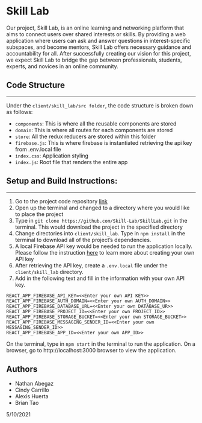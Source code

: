 # Skill Lab

Our project, Skill Lab, is an online learning and networking platform that aims to connect users over shared interests or skills. By providing a web application where users can ask and answer questions in interest-specific subspaces, and become mentors, Skill Lab offers necessary guidance and accountability for all. After successfully creating our vision for this project, we expect Skill Lab to bridge the gap between professionals, students, experts, and novices in an online community. 

## Code Structure
---
Under the `client/skill_lab/src folder`, the code structure is broken down as follows:

- `components`: This is where all the reusable components are stored 
- `domain`: This is where all routes for each components are stored 
- `store`: All the redux reducers are stored within this folder
- `firebase.js`: This is where firebase is instantiated retrieving the api key from .env.local file
- `index.css`: Application styling
- `index.js`: Root file that renders the entire app

## Setup and Build Instructions: 
---
1. Go to the project code repository [link](https://github.com/Skill-Lab/SkillLab/)
2. Open up the terminal and changed to a directory where you would like to place the project
3. Type in `git clone https://github.com/Skill-Lab/SkillLab.git` in the terminal. This would download the project in the specified directory
4. Change directories into `client/skill_lab`. Type in `npm install` in the terminal to download all of the project’s dependencies.
5. A local Firebase API key would be needed to run the application locally. Please follow the instruction [here](https://firebase.google.com/docs/web/setup) to learn more about creating your own API key
6. After retrieving the API key, create a `.env.local` file under the `client/skill_lab` directory. 
7. Add in the following text and fill in the information with your own API key.
  ```
  REACT_APP_FIREBASE_API_KEY=<<Enter your own API KEY>>
  REACT_APP_FIREBASE_AUTH_DOMAIN=<<Enter your own AUTH_DOMAIN>>
  REACT_APP_FIREBASE_DATABASE_URL=<<Enter your own DATABASE_UR>>
  REACT_APP_FIREBASE_PROJECT_ID=<<Enter your own PROJECT_ID>>
  REACT_APP_FIREBASE_STORAGE_BUCKET=<<Enter your own STORAGE_BUCKET>>
  REACT_APP_FIREBASE_MESSAGING_SENDER_ID=<<Enter your own MESSAGING_SENDER_ID>>
  REACT_APP_FIREBASE_APP_ID=<<Enter your own APP_ID>>
  ```

On the terminal, type in `npm start` in the terminal to run the application. On a browser, go to http://localhost:3000 browser to view the application.

## Authors

- Nathan Abegaz
- Cindy Carrillo
- Alexis Huerta
- Brian Tao

5/10/2021
